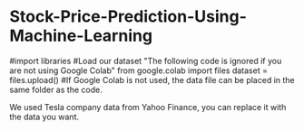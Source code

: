 # Stock-Price-Prediction-Using-Machine-Learning
#import libraries
#Load our dataset "The following code is ignored if you are not using Google Colab"
from google.colab import files
dataset = files.upload()
#If Google Colab is not used, the data file can be placed in the same folder as the code.


We used Tesla company data from Yahoo Finance, you can replace it with the data you want.


